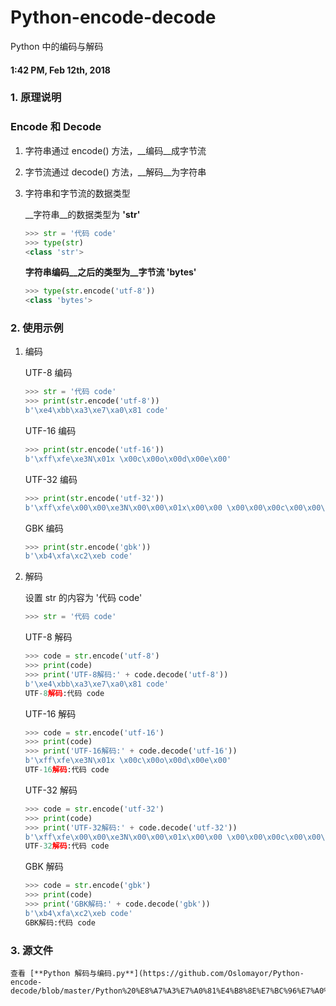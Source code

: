 # Python-encode-decode
Python 中的编码与解码

#### 1:42 PM, Feb 12th, 2018

### 1. 原理说明

### Encode 和 Decode

1. 字符串通过 encode() 方法，__编码__成字节流

2. 字节流通过 decode() 方法，__解码__为字符串

3. 字符串和字节流的数据类型

   __字符串__的数据类型为 __'str'__

   ```python
   >>> str = '代码 code'
   >>> type(str)
   <class 'str'>
   ```

   __字符串编码__之后的类型为__字节流 'bytes'__

   ```python
   >>> type(str.encode('utf-8'))
   <class 'bytes'>
   ```

### 2. 使用示例

1. 编码

   UTF-8 编码

   ```python
   >>> str = '代码 code'
   >>> print(str.encode('utf-8'))
   b'\xe4\xbb\xa3\xe7\xa0\x81 code'
   ```

   UTF-16 编码

   ```python
   >>> print(str.encode('utf-16'))
   b'\xff\xfe\xe3N\x01x \x00c\x00o\x00d\x00e\x00'
   ```

   UTF-32 编码

   ```python
   >>> print(str.encode('utf-32'))
   b'\xff\xfe\x00\x00\xe3N\x00\x00\x01x\x00\x00 \x00\x00\x00c\x00\x00\x00o\x00\x00\x00d\x00\x00\x00e\x00\x00\x00'
   ```

   GBK 编码

   ```python
   >>> print(str.encode('gbk'))
   b'\xb4\xfa\xc2\xeb code'
   ```

2. 解码

   设置 str 的内容为 '代码 code'

   ```python
   >>> str = '代码 code'
   ```

   UTF-8 解码

   ```python
   >>> code = str.encode('utf-8')
   >>> print(code)
   >>> print('UTF-8解码:' + code.decode('utf-8'))
   b'\xe4\xbb\xa3\xe7\xa0\x81 code'
   UTF-8解码:代码 code
   ```

   UTF-16 解码

   ```python
   >>> code = str.encode('utf-16')
   >>> print(code)
   >>> print('UTF-16解码:' + code.decode('utf-16'))
   b'\xff\xfe\xe3N\x01x \x00c\x00o\x00d\x00e\x00'
   UTF-16解码:代码 code
   ```

   UTF-32 解码

   ```python
   >>> code = str.encode('utf-32')
   >>> print(code)
   >>> print('UTF-32解码:' + code.decode('utf-32'))
   b'\xff\xfe\x00\x00\xe3N\x00\x00\x01x\x00\x00 \x00\x00\x00c\x00\x00\x00o\x00\x00\x00d\x00\x00\x00e\x00\x00\x00'
   UTF-32解码:代码 code
   ```

   GBK 解码

   ```python
   >>> code = str.encode('gbk')
   >>> print(code)
   >>> print('GBK解码:' + code.decode('gbk'))
   b'\xb4\xfa\xc2\xeb code'
   GBK解码:代码 code
   ```

### 3. 源文件

 	查看 [**Python 解码与编码.py**](https://github.com/Oslomayor/Python-encode-decode/blob/master/Python%20%E8%A7%A3%E7%A0%81%E4%B8%8E%E7%BC%96%E7%A0%81.py)

